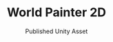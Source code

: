 ---
layout: projectDetail
projId: WP2D
title: "World Painter 2D"
subtitle: "Published Unity Asset"
startDate: "2021-07-05"
endDate: "2021-12-27"
halted: false
featured: false
relevance: 50
categoryTags:
    - Software 
techTags: 
    - Unity
    - C#
    - Engine Tool
summary: "Unity tool used to paint 2D shapes and colliders from the inspector. Useful to prototype 2D levels or create the basic geometry"
shortDescription: "This is a template with example data that shows how an example project should look. This short description could extend a paragraph or two, but not get too much into detail."
longDescription: "This is my very long description, it could go on, and on, and on,and on,and on,and on,and on,and on,and on,and on,and on,and on,and on,and on,and on,and on,and on,and on,and on,and on,and on,and on,and on,and on,and on,and on, but it wont. It can also include html tags like <strong>this one</strong>..."
teamSize: 1
images:
    - name: thumbnail.webp
      alt: "Tool Logo"
      footnote: "note"
    - name: map1.webp
      alt: "Logo"
      footnote: "note"
    - name: shapes1.webp
      alt: "Logo"
      footnote: "note"
    - name: collider.webp
      alt: "Logo"
      footnote: "note"
    - name: shapes2.webp
      alt: "Logo"
      footnote: "note"
    - name: map2.webp
      alt: "Logo"
      footnote: "note"
    
---
